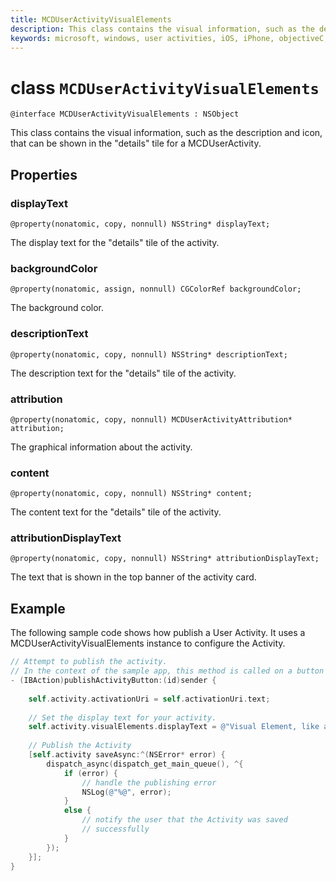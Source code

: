 ```yaml
---
title: MCDUserActivityVisualElements
description: This class contains the visual information, such as the description and icon, that can be shown in the "details" tile for a MCDUserActivity.
keywords: microsoft, windows, user activities, iOS, iPhone, objectiveC, connected devices, Project Rome 
---
```


# class `MCDUserActivityVisualElements`

```
@interface MCDUserActivityVisualElements : NSObject 
```

This class contains the visual information, such as the description and icon, that can be shown in the "details" tile for a MCDUserActivity.

## Properties

### displayText
`@property(nonatomic, copy, nonnull) NSString* displayText;`

The display text for the "details" tile of the activity.

### backgroundColor
`@property(nonatomic, assign, nonnull) CGColorRef backgroundColor;`

The background color.

### descriptionText
`@property(nonatomic, copy, nonnull) NSString* descriptionText;`

The description text for the "details" tile of the activity.

### attribution
`@property(nonatomic, copy, nonnull) MCDUserActivityAttribution* attribution;`

The graphical information about the activity.

### content
`@property(nonatomic, copy, nonnull) NSString* content;`

The content text for the "details" tile of the activity.

### attributionDisplayText
`@property(nonatomic, copy, nonnull) NSString* attributionDisplayText;`

The text that is shown in the top banner of the activity card.


## Example

The following sample code shows how publish a User Activity. It uses a MCDUserActivityVisualElements instance to configure the Activity.

```ObjectiveC
// Attempt to publish the activity.
// In the context of the sample app, this method is called on a button click
- (IBAction)publishActivityButton:(id)sender {
    
    self.activity.activationUri = self.activationUri.text;
    
    // Set the display text for your activity.
    self.activity.visualElements.displayText = @"Visual Element, like an Adaptive Card";
    
    // Publish the Activity
    [self.activity saveAsync:^(NSError* error) {
        dispatch_async(dispatch_get_main_queue(), ^{
            if (error) {
                // handle the publishing error
                NSLog(@"%@", error);
            }
            else {
                // notify the user that the Activity was saved 
                // successfully
            }
        });
    }];
}
```